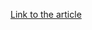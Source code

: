 [Link to the article](https://blog.sekoia.io/solving-the-7777-botnet-enigma-a-cybersecurity-quest/)
